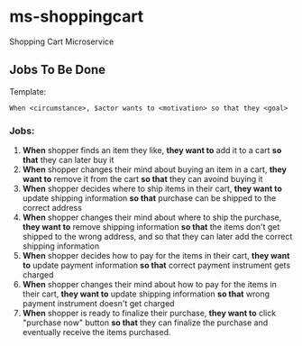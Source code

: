 # ms-shoppingcart

Shopping Cart Microservice

## Jobs To Be Done

Template: 

```
When <circumstance>, $actor wants to <motivation> so that they <goal>
```

### Jobs:

1. **When** shopper finds an item they like, **they want to** add it to a cart
   **so that** they can later buy it
1. **When** shopper changes their mind about buying an item in a cart, **they
   want to** remove it from the cart **so that** they can avoind buying it
1. **When** shopper decides where to ship items in their cart, **they want to**
   update shipping information **so that** purchase can be shipped to the
   correct address
1. **When** shopper changes their mind about where to ship the purchase, **they
   want to** remove shipping information **so that** the items don't get shipped
   to the wrong address, and so that they can later add the correct shipping
   information
1. **When** shopper decides how to pay for the items in their cart, **they want
   to** update payment information **so that** correct payment instrument gets
   charged
1. **When** shopper changes their mind about how to pay for the items in their
   cart, **they want to** update shipping information **so that** wrong payment
   instrument doesn't get charged
1. **When** shopper is ready to finalize their purchase, **they want to** click
   "purchase now" button **so that** they can finalize the purchase and
   eventually receive the items purchased.


